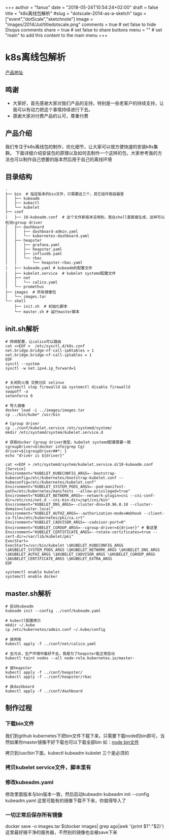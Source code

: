 +++
author = "fanux"
date = "2018-05-24T10:54:24+02:00"
draft = false
title = "k8s离线包解析"
#slug = "dotscale-2014-as-a-sketch"
tags = ["event","dotScale","sketchnote"]
image = "images/2014/Jul/titledotscale.png"
comments = true     # set false to hide Disqus comments
share = true        # set false to share buttons
menu = ""           # set "main" to add this content to the main menu
+++

# k8s离线包解析
[产品地址](http://sealyun.com/pro/products/)
## 鸣谢
* 大家好，首先感谢大家对我们产品的支持，特别是一些老客户的持续支持，让我可以有动力把这个事情持续进行下去。
* 感谢大家对付费产品的认可，尊重付费

## 产品介绍
我们专注于k8s离线包的制作，优化细节，让大家可以很方便快速的安装k8s集群。
下面详细介绍安装包的原理以及如何去制作一个这样的包，大家参考我的方法也可以制作自己想要的版本然后用于自己的离线环境

## 目录结构
```
.
├── bin  # 指定版本的bin文件，只需要这三个，其它组件跑容器里
│   ├── kubeadm
│   ├── kubectl
│   └── kubelet
├── conf
│   ├── 10-kubeadm.conf  # 这个文件新版本没用到，我在shell里直接生成，这样可以检测cgroup driver
│   ├── dashboard
│   │   ├── dashboard-admin.yaml
│   │   └── kubernetes-dashboard.yaml
│   ├── heapster
│   │   ├── grafana.yaml
│   │   ├── heapster.yaml
│   │   ├── influxdb.yaml
│   │   └── rbac
│   │       └── heapster-rbac.yaml
│   ├── kubeadm.yaml # kubeadm的配置文件
│   ├── kubelet.service  # kubelet systemd配置文件
│   ├── net
│   │   └── calico.yaml
│   └── promethus
├── images  # 所有镜像包
│   └── images.tar
└── shell
    ├── init.sh  # 初始化脚本
    └── master.sh # 运行master脚本
```

## init.sh解析
```
# 网络配置，让calico可以路由
cat <<EOF >  /etc/sysctl.d/k8s.conf
net.bridge.bridge-nf-call-ip6tables = 1
net.bridge.bridge-nf-call-iptables = 1
EOF
sysctl --system
sysctl -w net.ipv4.ip_forward=1


# 关闭防火墙 交换分区 selinux
systemctl stop firewalld && systemctl disable firewalld
swapoff -a
setenforce 0

# 导入镜像
docker load -i ../images/images.tar
cp ../bin/kube* /usr/bin

# Cgroup driver
cp ../conf/kubelet.service /etc/systemd/system/
mkdir /etc/systemd/system/kubelet.service.d

# 获取docker Cgroup driver类型，kubelet systemd配置需要一致
cgroupDriver=$(docker info|grep Cg)
driver=${cgroupDriver##*: }
echo "driver is ${driver}"

cat <<EOF > /etc/systemd/system/kubelet.service.d/10-kubeadm.conf
[Service]
Environment="KUBELET_KUBECONFIG_ARGS=--bootstrap-kubeconfig=/etc/kubernetes/bootstrap-kubelet.conf --kubeconfig=/etc/kubernetes/kubelet.conf"
Environment="KUBELET_SYSTEM_PODS_ARGS=--pod-manifest-path=/etc/kubernetes/manifests --allow-privileged=true"
Environment="KUBELET_NETWORK_ARGS=--network-plugin=cni --cni-conf-dir=/etc/cni/net.d --cni-bin-dir=/opt/cni/bin"
Environment="KUBELET_DNS_ARGS=--cluster-dns=10.96.0.10 --cluster-domain=cluster.local"
Environment="KUBELET_AUTHZ_ARGS=--authorization-mode=Webhook --client-ca-file=/etc/kubernetes/pki/ca.crt"
Environment="KUBELET_CADVISOR_ARGS=--cadvisor-port=0"
Environment="KUBELET_CGROUP_ARGS=--cgroup-driver=${driver}" # 看这里
Environment="KUBELET_CERTIFICATE_ARGS=--rotate-certificates=true --cert-dir=/var/lib/kubelet/pki"
ExecStart=
ExecStart=/usr/bin/kubelet \$KUBELET_KUBECONFIG_ARGS \$KUBELET_SYSTEM_PODS_ARGS \$KUBELET_NETWORK_ARGS \$KUBELET_DNS_ARGS \$KUBELET_AUTHZ_ARGS \$KUBELET_CADVISOR_ARGS \$KUBELET_CGROUP_ARGS \$KUBELET_CERTIFICATE_ARGS \$KUBELET_EXTRA_ARGS
EOF

systemctl enable kubelet
systemctl enable docker
```

## master.sh解析
```
# 启动kubeadm
kubeadm init --config ../conf/kubeadm.yaml

# kubectl配置拷贝
mkdir ~/.kube
cp /etc/kubernetes/admin.conf ~/.kube/config

# 装网络
kubectl apply -f ../conf/net/calico.yaml

# 去污点，生产环境中最好不去，我是为了heapster能正常启动
kubectl taint nodes --all node-role.kubernetes.io/master-

# 装heapster
kubectl apply -f ../conf/heapster/
kubectl apply -f ../conf/heapster/rbac

# 装dashboard
kubectl apply -f ../conf/dashboard
```

## 制作过程

### 下载bin文件
我们到github kubernetes下把bin文件下载下来，只需要下载node的bin即可，当然如果你master镜像不好下载也可以下载全部bin
如：[node bin文件](https://dl.k8s.io/v1.10.3/kubernetes-node-linux-amd64.tar.gz)

拷贝到/usr/bin下面，kubectl kubeadm kubelet 三个是必须的

### 拷贝kubelet service文件，脚本里有

### 修改kubeadm.yaml
修改里面版本与bin版本一致，然后启动kubeadm  kubeadm init --config kubeadm.yaml
这里可能有的镜像下载不下来，你就得导入了

### 一切正常后保存所有镜像
docker save -o images.tar $(docker images| grep ago|awk '{print $1":"$2}')
这里最好搞干净的服务器，不然别的镜像也会被save下来

